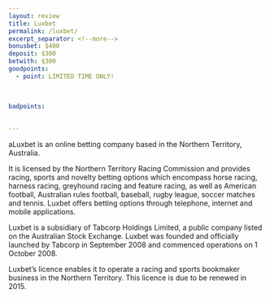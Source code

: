 ```yaml
---
layout: review
title: Luxbet
permalink: /luxbet/
excerpt_separator: <!--more-->
bonusbet: $400
deposit: $300
betwith: $300
goodpoints:
  - point: LIMITED TIME ONLY!
  
  

badpoints:
  
  
---
```


aLuxbet is an online betting company based in the Northern Territory, Australia. 

It is licensed by the Northern Territory Racing Commission and provides racing, sports and novelty betting options which encompass horse racing, harness racing, greyhound racing and feature racing, as well as American football, Australian rules football, baseball, rugby league, soccer matches and tennis. Luxbet offers betting options through telephone, internet and mobile applications.

Luxbet is a subsidiary of Tabcorp Holdings Limited, a public company listed on the Australian Stock Exchange. Luxbet was founded and officially launched by Tabcorp in September 2008 and commenced operations on 1 October 2008.

Luxbet’s licence enables it to operate a racing and sports bookmaker business in the Northern Territory. This licence is due to be renewed in 2015.

